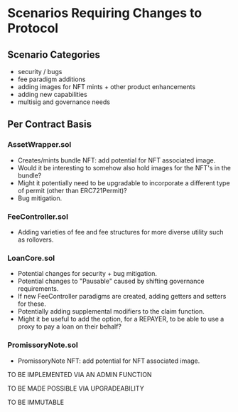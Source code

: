# Scenarios Requiring Changes to Protocol

## Scenario Categories

- security / bugs
- fee paradigm additions
- adding images for NFT mints + other product enhancements
- adding new capabilities
- multisig and governance needs

## Per Contract Basis

### AssetWrapper.sol

- Creates/mints bundle NFT: add potential for NFT associated image.
- Would it be interesting to somehow also hold images for the NFT's in the bundle?
- Might it potentially need to be upgradable to incorporate a different type of permit (other than ERC721Permit)?
- Bug mitigation.

### FeeController.sol

- Adding varieties of fee and fee structures for more diverse utility such as rollovers.

### LoanCore.sol

- Potential changes for security + bug mitigation.
- Potential changes to "Pausable" caused by shifting governance requirements.
- If new FeeController paradigms are created, adding getters and setters for these.
- Potentially adding supplemental modifiers to the claim function.
- Might it be useful to add the option, for a REPAYER, to be able to use a proxy to pay a loan on their behalf?

### PromissoryNote.sol

- PromissoryNote NFT: add potential for NFT associated image.

TO BE IMPLEMENTED VIA AN ADMIN FUNCTION

TO BE MADE POSSIBLE VIA UPGRADEABILITY

TO BE IMMUTABLE
